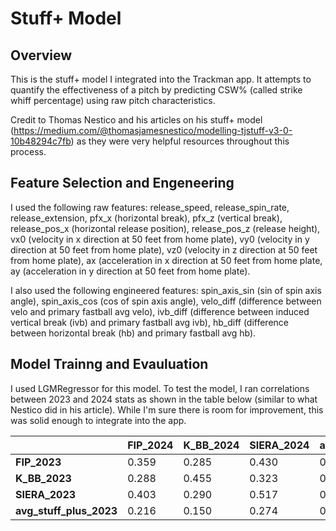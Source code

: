 # Stuff+ Model

## Overview 

This is the stuff+ model I integrated into the Trackman app. It attempts to quantify the effectiveness of a pitch by predicting CSW% (called strike whiff percentage) using raw pitch characteristics.

Credit to Thomas Nestico and his articles on his stuff+ model (https://medium.com/@thomasjamesnestico/modelling-tjstuff-v3-0-10b48294c7fb) as they were very helpful resources throughout this process.

## Feature Selection and Engeneering 

I used the following raw features: release_speed, release_spin_rate, release_extension, pfx_x (horizontal break), pfx_z (vertical break), release_pos_x (horizontal release position), release_pos_z (release height), vx0 (velocity in x direction at 50 feet from home plate), vy0 (velocity in y direction at 50 feet from home plate), vz0 (velocity in z direction at 50 feet from home plate), ax (acceleration in x direction at 50 feet from home plate, ay (acceleration in y direction at 50 feet from home plate).

I also used  the following engineered features: spin_axis_sin (sin of spin axis angle), spin_axis_cos (cos of spin axis angle), velo_diff (difference between velo and primary fastball avg velo), ivb_diff (difference between induced vertical break (ivb) and primary fastball avg ivb), hb_diff (difference between horizontal break (hb) and primary fastball avg hb).


  ## Model Trainng and Evauluation

I used LGMRegressor for this model. To test the model, I ran correlations between 2023 and 2024 stats as shown in the table below (similar to what Nestico did in his article). While I'm sure there is room for improvement, this was solid enough to integrate into the app.
  

|                    | FIP_2024 | K_BB_2024 | SIERA_2024 | avg_stuff_plus_2024 |
|--------------------|----------|-----------|------------|---------------------|
| **FIP_2023**       | 0.359    | 0.285     | 0.430      | 0.229               |
| **K_BB_2023**      | 0.288    | 0.455     | 0.323      | 0.171               |
| **SIERA_2023**     | 0.403    | 0.290     | 0.517      | 0.252               |
| **avg_stuff_plus_2023** | 0.216    | 0.150     | 0.274      | 0.673               |







  
